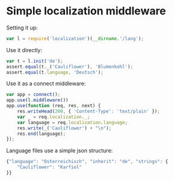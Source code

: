 # Simple localization middleware

Setting it up:
```js
var l = require('localization')(__dirname.'/lang');
```

Use it directly:
```js
var t = l.init('de');
assert.equal(t._('Cauliflower'), 'Blumenkohl');
assert.equal(t.language, 'Deutsch');
```

Use it as a connect middleware:
```js
var app = connect();
app.use(l.middleware())
app.use(function (req, res, next) {
	res.writeHead(200, { 'Content-Type': 'text/plain' });
	var _ = req.localization._;
	var language = req.localization.language;
	res.write(_('Cauliflower') + "\n");
	res.end(language);
});
```

Language files use a simple json structure:
```js
{"language": "Österreichisch", "inherit": "de", "strings": {
	"Cauliflower": "Karfiol"
}}
```
